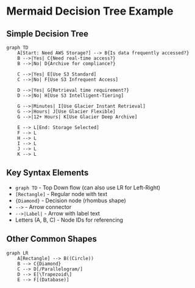 # Mermaid Decision Tree Example

## Simple Decision Tree

```mermaid
graph TD
    A[Start: Need AWS Storage?] --> B{Is data frequently accessed?}
    B -->|Yes| C{Need real-time access?}
    B -->|No| D{Archive for compliance?}
    
    C -->|Yes| E[Use S3 Standard]
    C -->|No| F[Use S3 Infrequent Access]
    
    D -->|Yes| G{Retrieval time requirement?}
    D -->|No| H[Use S3 Intelligent-Tiering]
    
    G -->|Minutes| I[Use Glacier Instant Retrieval]
    G -->|Hours| J[Use Glacier Flexible]
    G -->|12+ Hours| K[Use Glacier Deep Archive]
    
    E --> L[End: Storage Selected]
    F --> L
    H --> L
    I --> L
    J --> L
    K --> L
```

## Key Syntax Elements

- `graph TD` - Top Down flow (can also use LR for Left-Right)
- `[Rectangle]` - Regular node with text
- `{Diamond}` - Decision node (rhombus shape)
- `-->` - Arrow connector
- `-->|Label|` - Arrow with label text
- Letters (A, B, C) - Node IDs for referencing

## Other Common Shapes

```mermaid
graph LR
    A[Rectangle] --> B((Circle))
    B --> C{Diamond}
    C --> D[/Parallelogram/]
    D --> E[\Trapezoid\]
    E --> F[(Database)]
```